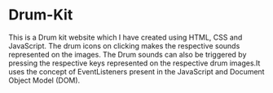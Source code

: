 # Drum-Kit
This is a Drum kit website which I have created using HTML, CSS and JavaScript. The drum icons on clicking makes the respective sounds represented on the images. The Drum sounds can also be triggered by pressing the respective keys represented on the respective drum images.It uses the concept of EventListeners present in the JavaScript and Document Object Model (DOM).
